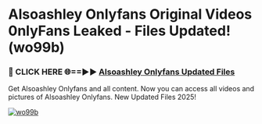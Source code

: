 # Alsoashley Onlyfans Original Videos 0nlyFans Leaked - Files Updated! (wo99b)

<h3>🔴 CLICK HERE 🌐==►► <a href="https://tinyurl.com/ehrbuxhb" rel="nofollow">Alsoashley Onlyfans Updated Files</a></h3>

Get Alsoashley Onlyfans and all content. Now you can access all videos and pictures of Alsoashley Onlyfans. New Updated Files 2025!

[![wo99b](https://i.imgur.com/lVYEuWS.gif)](https://tinyurl.com/ehrbuxhb)
